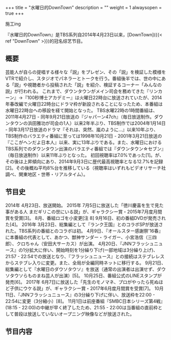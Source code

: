 +++
title = "水曜日的DownTown"
description = ""
weight = 1
alwaysopen = true
+++

施工ing


『水曜日的DownTown』是TBS系列自2014年4月23日以来，[DownTown]({{< ref "DownTown" >}})的冠名综艺节目。
## 概要
芸能人が自らの提唱する様々な「説」をプレゼン、その「説」を検証した模様をVTRで紹介し、スタジオでパネラーとトークを行う。番組後半では、世の中にある「説」や視聴者から投稿された「説」を紹介、検証するコーナー「みんなの説」が行われる。
これまで、ダウンタウンがメイン司会を務めてきた『リンカーン』→『100秒博士アカデミー』は火曜日22時台に放送されていたが、2014年春改編で火曜日22時台にドラマ枠が新設されることになったため、本番組は水曜日22時台への移設を経て開始となった。
TBS水曜22時の1時間番組は、2011年4月27日 - 同年9月21日放送の『ジャパーン47ch』（毎日放送制作。ダウンタウンの浜田雅功が司会の1人）以来2年半ぶり、TBS制作では2004年1月14日 - 同年3月17日放送のドラマ『それは、突然、嵐のように…』以来10年ぶり、TBS制作のバラエティ番組に至っては1998年10月21日 - 2001年3月21日放送の『ここがヘンだよ日本人』以来、実に13年ぶりである。また、水曜日におけるTBS系列でのダウンタウン出演のバラエティ番組では『ダウンタウン☆セブン』（毎日放送制作）以来11年ぶりとなった。
初回視聴率は7.0%であった[1]。が、その後は上昇傾向にあり、2014年9月3日に歴代最高視聴率となる12.7%を記録[2]。その後概ね平均8%台を推移している（視聴率はいずれもビデオリサーチ社調べ、関東地区・世帯・リアルタイム）。
## 节目史
2014年
4月23日、放送開始。
2015年
7月5日に放送した「徳川慶喜を生で見た事がある人 まだギリこの世にいる説」が、ギャラクシー賞・2015年7月度月間賞を受賞[3]。
8月、番組ロゴを小変更[注 8]
9月16日、初の番組DVDが発売された[4]。
2016年
3月23日、総集編として『ランク王国』とのコラボSPが放送された。TBS系列の番組とのコラボは初。
4月9日、『オールスター感謝祭'16春』に本番組の代表として、あかつ、獣神サンダー・ライガー、小宮浩信（三四郎）、クロちゃん（安田大サーカス）が出演。
4月20日、『JNNフラッシュニュース』の1分拡大に伴い、開始時刻を1分繰り下げ(一部地域は3分繰り上げ)、21:57 - 22:54での放送となり、『フラッシュニュース』との接続はステブレレスからステブレ入りに変更。また、全局が全編同時ネットに移行する。
9月21日、総集編として『水曜日のダウソタウソ』を放送（通常の出演者は出演せず、ダウソタウソらものまね芸人が出演）[5]。
10月25日、番組公式のLINEスタンプが発売[6]。
2017年
6月7日に放送した「先生のモノマネ、プロがやったら死ぬほど子供にウケる説」が、ギャラクシー賞・2017年6月度月間賞を受賞[7]。
10月11日、『JNNフラッシュニュース』の3分繰り下げに伴い、放送枠を22:00 - 22:54に変更（3分縮小）[8]。
11月1日は前座番組『SMBC日本シリーズ第4戦』(18:15 - 22:00)の中継が早く終了したため、21:55 - 22:00は当番組の直前枠として普段は放送していないオープニング映像などが放送された。

## 节目内容
